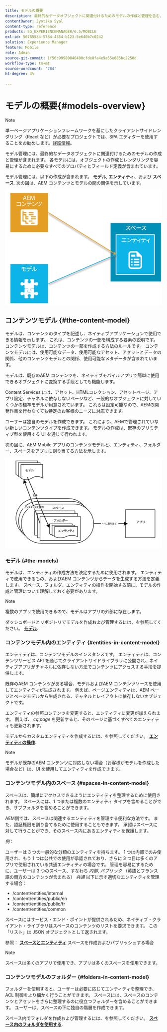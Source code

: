 ```yaml
---
title: モデルの概要
description: 最終的なデータオブジェクトに関連付けるためのモデルの作成と管理を含む、モデル管理の使用方法を説明します。
contentOwner: Jyotika Syal
content-type: reference
products: SG_EXPERIENCEMANAGER/6.5/MOBILE
exl-id: 50785534-5784-4354-b123-5e640b7c0242
solution: Experience Manager
feature: Mobile
role: Admin
source-git-commit: 1f56c99980846400cfde8fa4e9a55e885bc2258d
workflow-type: tm+mt
source-wordcount: '784'
ht-degree: 3%

---
```


# モデルの概要{#models-overview}

>[!NOTE]
>
>単一ページアプリケーションフレームワークを基にしたクライアントサイドレンダリング（React など）が必要なプロジェクトでは、SPA エディターを使用することをお勧めします。[詳細情報](/help/sites-developing/spa-overview.md)。

モデル管理には、最終的なデータオブジェクトに関連付けるためのモデルの作成と管理が含まれます。 各モデルには、オブジェクトの作成とレンダリングを容易にするために必要なすべてのプロパティとフィールド定義が含まれています。

モデル管理には、以下の作成が含まれます。 **モデル**, **エンティティ**、および **スペース**. 次の図は、AEM コンテンツとモデルの間の関係を示しています。

![chlimage_1-81](assets/chlimage_1-81.png)

## コンテンツモデル {#the-content-model}

モデルは、コンテンツのタイプを記述し、ネイティブアプリケーションで使用できる情報を示します。 これは、コンテンツの一部を構成する要素の説明です。 コンテンツモデルは、コンテンツの一部を作成する方法のルールです。 コンテンツモデルには、使用可能なデータ、使用可能なアセット、アセットとデータの関係、他のコンテンツモデルとの関係、使用可能なメタデータが含まれています。

モデルは、既存のAEM コンテンツを、ネイティブモバイルアプリで簡単に使用できるオブジェクトに変換する手段としても機能します。

Content Services には、アセット、HTMLコレクション、アセットページ、アプリ設定、チャネルに依存しないページなど、一般的なオブジェクトに対していくつかの標準モデルが用意されています。 これらは設定可能なので、AEMの開発作業を行わなくても特定のお客様のニーズに対応できます。

ユーザーは独自のモデルを作成できます。 これにより、AEMで管理されていない新しいコンテンツタイプを作成できます。 モデルの作成は、既存のプリミティブ型を使用する UI を通じて行われます。

次の図に、AEM Mobile アプリのコンテンツモデルと、エンティティ、フォルダー、スペースをアプリに割り当てる方法を示します。

![chlimage_1-82](assets/chlimage_1-82.png)

### モデル {#the-models}

モデルは、エンティティの作成方法を決定するために使用されます。 エンティティで使用できるもの、およびAEM コンテンツからデータを生成する方法を定義します。 スペース、フォルダ、エンティティの操作を開始する前に、モデルの作成と管理について理解しておく必要があります。

>[!NOTE]
>
>複数のアプリで使用できるので、モデルはアプリの外部に存在します。
>

ダッシュボードとリポジトリでモデルを作成および管理するには、を参照してください。 **[モデル](/help/mobile/administer-mobile-apps.md)**.

### コンテンツモデル内のエンティティ {#entities-in-content-model}

エンティティは、コンテンツモデルのインスタンスです。 エンティティは、コンテンツサービス API を通じてクライアントサイドライブラリに公開され、ネイティブアプリがチャネルに依存しない方法でコンテンツにアクセスする手段を提供します。

既存のAEM コンテンツがある場合、モデルおよびAEM コンテンツソースを使用してエンティティが生成されます。 例えば、ページエンティティは、AEM ページとページモデルから生成される、チャネルとレイアウトに依存しないオブジェクトです。

エンティティの参照コンテンツを変更すると、エンティティに変更が加えられます。 例えば、 *cq:page* を更新すると、そのページに基づくすべてのエンティティも更新されます。

モデルからカスタムエンティティを作成するには、を参照してください。 **[エンティティの操作](/help/mobile/spaces-and-entities.md)**.

>[!NOTE]
>
>モデルが既存のAEM コンテンツに対応しない場合（お客様がモデルを作成した場合など）は、UI を使用してエンティティを作成できます。
>

### コンテンツモデル内のスペース {#spaces-in-content-model}

スペースは、簡単にアクセスできるようにエンティティを整理するために使用されます。 スペースには、1 つまたは複数のエンティティ タイプを含めることができ、サブフォルダを含めることができます。

AEM側では、スペースは関連するエンティティを管理する便利な方法です。 また、認証権限を割り当てるために使用することもできます。 承認はスペースに対して行うことができ、そのスペース内にあるエンティティを保護します。

*例*：

ユーザーは 3 つの一般的な分類のエンティティを持ちます。 1 つは内部でのみ使用され、もう 1 つは公共での使用が承認されており、さらに 3 つ目は多くのアプリで使用されている共通エンティティの場合です。 管理を容易にするために、ユーザーは 3 つのスペース、すなわち *内部*, *パブリック* （英語とフランス語の両方のコンテンツが含まれる） *共通* 以下に示す適切なエンティティを管理する場合：

* /content/entities/internal
* /content/entities/public/en
* /content/entities/public/fr
* /content/entities/common

スペースにはサービス・エンド・ポイントが提供されるため、ネイティブ・クライアント・ライブラリはスペースのコンテンツのリストを要求できます。 この「リスト」は JSON オブジェクトとして返されます。

参照： **[スペースとエンティティ](/help/mobile/spaces-and-entities.md)** スペースを作成およびパブリッシュする場合

>[!NOTE]
>
>スペースは多くのアプリで使用でき、アプリは多くのスペースを使用できます。

### コンテンツモデルのフォルダー {#folders-in-content-model}

フォルダーを使用すると、ユーザーは必要に応じてエンティティを整理でき、ACL 制御をより細かく行うことができます。 スペースには、スペースのコンテンツとアセットをさらに整理するのに役立つフォルダーを含めることができます。 ユーザーは、スペースの下に独自の階層を作成できます。

スペース内でフォルダを作成および管理するには、を参照してください。 **[スペース内のフォルダを使用する](/help/mobile/spaces-and-entities.md)**.
